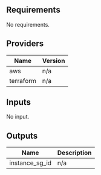 ## Requirements

No requirements.

## Providers

| Name | Version |
|------|---------|
| aws | n/a |
| terraform | n/a |

## Inputs

No input.

## Outputs

| Name | Description |
|------|-------------|
| instance\_sg\_id | n/a |

